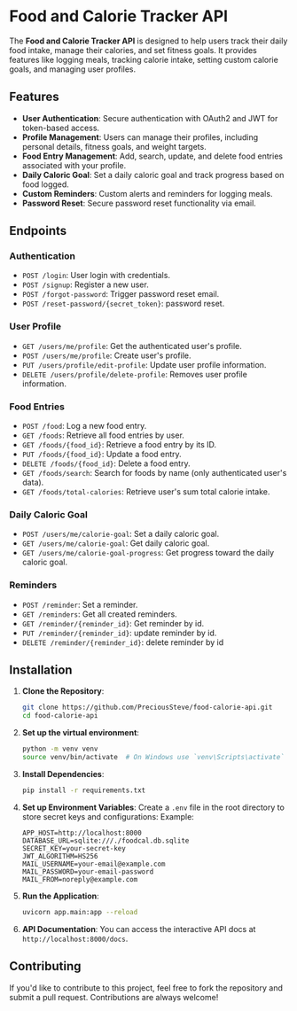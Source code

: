 # Food and Calorie Tracker API

The **Food and Calorie Tracker API** is designed to help users track their daily food intake, manage their calories, and set fitness goals. It provides features like logging meals, tracking calorie intake, setting custom calorie goals, and managing user profiles.

## Features

- **User Authentication**: Secure authentication with OAuth2 and JWT for token-based access.
- **Profile Management**: Users can manage their profiles, including personal details, fitness goals, and weight targets.
- **Food Entry Management**: Add, search, update, and delete food entries associated with your profile.
- **Daily Caloric Goal**: Set a daily caloric goal and track progress based on food logged.
- **Custom Reminders**: Custom alerts and reminders for logging meals.
- **Password Reset**: Secure password reset functionality via email.

## Endpoints

### Authentication
- `POST /login`: User login with credentials.
- `POST /signup`: Register a new user.
- `POST /forgot-password`: Trigger password reset email.
- `POST /reset-password/{secret_token}`: password reset.

### User Profile
- `GET /users/me/profile`: Get the authenticated user's profile.
- `POST /users/me/profile`: Create user's profile.
- `PUT /users/profile/edit-profile`: Update user profile information.
- `DELETE /users/profile/delete-profile`: Removes user profile information.

### Food Entries
- `POST /food`: Log a new food entry.
- `GET /foods`: Retrieve all food entries by user.
- `GET /foods/{food_id}`: Retrieve a food entry by its ID.
- `PUT /foods/{food_id}`: Update a food entry.
- `DELETE /foods/{food_id}`: Delete a food entry.
- `GET /foods/search`: Search for foods by name (only authenticated user's data).
- `GET /foods/total-calories`: Retrieve user's sum total calorie intake.

### Daily Caloric Goal
- `POST /users/me/calorie-goal`: Set a daily caloric goal.
- `GET /users/me/calorie-goal`: Get daily caloric goal.
- `GET /users/me/calorie-goal-progress`: Get progress toward the daily caloric goal.
  
### Reminders
- `POST /reminder`: Set a reminder.
- `GET /reminders`: Get all created reminders.
- `GET /reminder/{reminder_id}`: Get reminder by id.
- `PUT /reminder/{reminder_id}`: update reminder by id.
- `DELETE /reminder/{reminder_id}`: delete reminder by id
  


## Installation

1. **Clone the Repository**:
   ```bash
   git clone https://github.com/PreciousSteve/food-calorie-api.git
   cd food-calorie-api
   ```

2. **Set up the virtual environment**:
   ```bash
   python -m venv venv
   source venv/bin/activate  # On Windows use `venv\Scripts\activate`
   ```

3. **Install Dependencies**:
   ```bash
   pip install -r requirements.txt
   ```

4. **Set up Environment Variables**:
   Create a `.env` file in the root directory to store secret keys and configurations:
   Example:
   ```env
   APP_HOST=http://localhost:8000
   DATABASE_URL=sqlite:///./foodcal.db.sqlite
   SECRET_KEY=your-secret-key
   JWT_ALGORITHM=HS256
   MAIL_USERNAME=your-email@example.com
   MAIL_PASSWORD=your-email-password
   MAIL_FROM=noreply@example.com
   ```

6. **Run the Application**:
   ```bash
   uvicorn app.main:app --reload
   ```

7. **API Documentation**:
   You can access the interactive API docs at `http://localhost:8000/docs`.

## Contributing

If you'd like to contribute to this project, feel free to fork the repository and submit a pull request. Contributions are always welcome!
